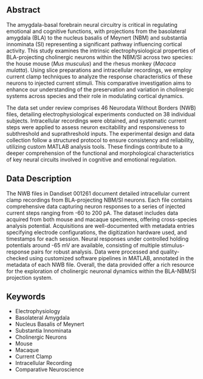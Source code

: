 ## Abstract

The amygdala-basal forebrain neural circuitry is critical in regulating emotional and cognitive functions, with projections from the basolateral amygdala (BLA) to the nucleus basalis of Meynert (NBM) and substantia innominata (SI) representing a significant pathway influencing cortical activity. This study examines the intrinsic electrophysiological properties of BLA-projecting cholinergic neurons within the NBM/SI across two species: the house mouse (*Mus musculus*) and the rhesus monkey (*Macaca mulatta*). Using slice preparations and intracellular recordings, we employ current clamp techniques to analyze the response characteristics of these neurons to injected current stimuli. This comparative investigation aims to enhance our understanding of the preservation and variation in cholinergic systems across species and their role in modulating cortical dynamics.

The data set under review comprises 46 Neurodata Without Borders (NWB) files, detailing electrophysiological experiments conducted on 38 individual subjects. Intracellular recordings were obtained, and systematic current steps were applied to assess neuron excitability and responsiveness to subthreshold and suprathreshold inputs. The experimental design and data collection follow a structured protocol to ensure consistency and reliability, utilizing custom MATLAB analysis tools. These findings contribute to a deeper comprehension of the functional and morphological characteristics of key neural circuits involved in cognitive and emotional regulation.

## Data Description

The NWB files in Dandiset 001261 document detailed intracellular current clamp recordings from BLA-projecting NBM/SI neurons. Each file contains comprehensive data capturing neuron responses to a series of injected current steps ranging from -60 to 200 pA. The dataset includes data acquired from both mouse and macaque specimens, offering cross-species analysis potential. Acquisitions are well-documented with metadata entries specifying electrode configurations, the digitization hardware used, and timestamps for each session. Neural responses under controlled holding potentials around -65 mV are available, consisting of multiple stimulus-response pairs for robust analysis. Data were processed and quality-checked using customized software pipelines in MATLAB, annotated in the metadata of each NWB file. Overall, the data provided offer a rich resource for the exploration of cholinergic neuronal dynamics within the BLA-NBM/SI projection system.

## Keywords

- Electrophysiology
- Basolateral Amygdala
- Nucleus Basalis of Meynert
- Substantia Innominata
- Cholinergic Neurons
- Mouse
- Macaque
- Current Clamp
- Intracellular Recording
- Comparative Neuroscience